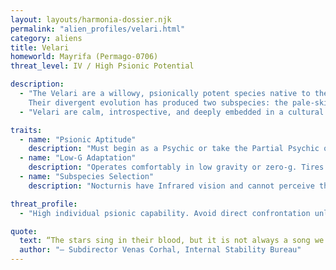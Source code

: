 ```yaml
---
layout: layouts/harmonia-dossier.njk
permalink: "alien_profiles/velari.html"
category: aliens
title: Velari
homeworld: Mayrifa (Permago-0706)
threat_level: IV / High Psionic Potential

description:
  - "The Velari are a willowy, psionically potent species native to the tidally locked world of Mayrifa.
    Their divergent evolution has produced two subspecies: the pale-skinned Nocturnis, adapted to the planet’s eternal night, and the tanned Solarin, born beneath its fixed sun. Though their frames appear fragile, their minds are razor-edged and attuned to unseen layers of reality."
  - "Velari are calm, introspective, and deeply embedded in a cultural tradition that reveres the mind’s reach. They view psionics as a natural language of the cosmos—one that predates even speech. Infiltration or subversion is challenging; their unity and perception make them formidable even unarmed. Caution advised."

traits:
  - name: "Psionic Aptitude"
    description: "Must begin as a Psychic or take the Partial Psychic option from the Adventurer class. Gains +1 to their maximum Effort."
  - name: "Low-G Adaptation"
    description: "Operates comfortably in low gravity or zero-g. Tires much quicker in standard or heavy gravity. -1 to all physically-taxing rolls for each hour they spend in standard gravity."
  - name: "Subspecies Selection"
    description: "Nocturnis have Infrared vision and cannot perceive the standard viewable spectrum. Solarin have standard vision, but gain a +1 bonus when resisting flash effects."

threat_profile:
  - "High individual psionic capability. Avoid direct confrontation unless overwhelming force is available. Preferred operational posture: surveillance, containment, and controlled recruitment."

quote:
  text: “The stars sing in their blood, but it is not always a song we wish to hear.”
  author: "– Subdirector Venas Corhal, Internal Stability Bureau"
---
```

